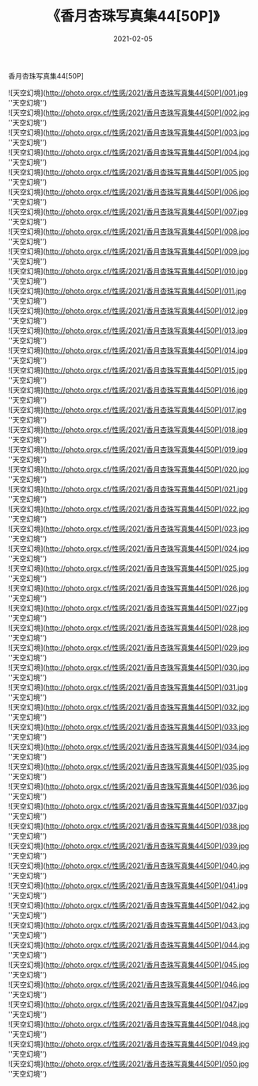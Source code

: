 ﻿---
layout: post
title:  《香月杏珠写真集44[50P]》
date:   2021-02-05
img: http://photo.orgx.cf/性感/2021/香月杏珠写真集44[50P]/000.jpg
categories: [美女, 性感, 泳衣]
---

香月杏珠写真集44[50P]



![天空幻境](http://photo.orgx.cf/性感/2021/香月杏珠写真集44[50P]/001.jpg ''天空幻境'') <br>
![天空幻境](http://photo.orgx.cf/性感/2021/香月杏珠写真集44[50P]/002.jpg ''天空幻境'') <br>
![天空幻境](http://photo.orgx.cf/性感/2021/香月杏珠写真集44[50P]/003.jpg ''天空幻境'') <br>
![天空幻境](http://photo.orgx.cf/性感/2021/香月杏珠写真集44[50P]/004.jpg ''天空幻境'') <br>
![天空幻境](http://photo.orgx.cf/性感/2021/香月杏珠写真集44[50P]/005.jpg ''天空幻境'') <br>
![天空幻境](http://photo.orgx.cf/性感/2021/香月杏珠写真集44[50P]/006.jpg ''天空幻境'') <br>
![天空幻境](http://photo.orgx.cf/性感/2021/香月杏珠写真集44[50P]/007.jpg ''天空幻境'') <br>
![天空幻境](http://photo.orgx.cf/性感/2021/香月杏珠写真集44[50P]/008.jpg ''天空幻境'') <br>
![天空幻境](http://photo.orgx.cf/性感/2021/香月杏珠写真集44[50P]/009.jpg ''天空幻境'') <br>
![天空幻境](http://photo.orgx.cf/性感/2021/香月杏珠写真集44[50P]/010.jpg ''天空幻境'') <br>
![天空幻境](http://photo.orgx.cf/性感/2021/香月杏珠写真集44[50P]/011.jpg ''天空幻境'') <br>
![天空幻境](http://photo.orgx.cf/性感/2021/香月杏珠写真集44[50P]/012.jpg ''天空幻境'') <br>
![天空幻境](http://photo.orgx.cf/性感/2021/香月杏珠写真集44[50P]/013.jpg ''天空幻境'') <br>
![天空幻境](http://photo.orgx.cf/性感/2021/香月杏珠写真集44[50P]/014.jpg ''天空幻境'') <br>
![天空幻境](http://photo.orgx.cf/性感/2021/香月杏珠写真集44[50P]/015.jpg ''天空幻境'') <br>
![天空幻境](http://photo.orgx.cf/性感/2021/香月杏珠写真集44[50P]/016.jpg ''天空幻境'') <br>
![天空幻境](http://photo.orgx.cf/性感/2021/香月杏珠写真集44[50P]/017.jpg ''天空幻境'') <br>
![天空幻境](http://photo.orgx.cf/性感/2021/香月杏珠写真集44[50P]/018.jpg ''天空幻境'') <br>
![天空幻境](http://photo.orgx.cf/性感/2021/香月杏珠写真集44[50P]/019.jpg ''天空幻境'') <br>
![天空幻境](http://photo.orgx.cf/性感/2021/香月杏珠写真集44[50P]/020.jpg ''天空幻境'') <br>
![天空幻境](http://photo.orgx.cf/性感/2021/香月杏珠写真集44[50P]/021.jpg ''天空幻境'') <br>
![天空幻境](http://photo.orgx.cf/性感/2021/香月杏珠写真集44[50P]/022.jpg ''天空幻境'') <br>
![天空幻境](http://photo.orgx.cf/性感/2021/香月杏珠写真集44[50P]/023.jpg ''天空幻境'') <br>
![天空幻境](http://photo.orgx.cf/性感/2021/香月杏珠写真集44[50P]/024.jpg ''天空幻境'') <br>
![天空幻境](http://photo.orgx.cf/性感/2021/香月杏珠写真集44[50P]/025.jpg ''天空幻境'') <br>
![天空幻境](http://photo.orgx.cf/性感/2021/香月杏珠写真集44[50P]/026.jpg ''天空幻境'') <br>
![天空幻境](http://photo.orgx.cf/性感/2021/香月杏珠写真集44[50P]/027.jpg ''天空幻境'') <br>
![天空幻境](http://photo.orgx.cf/性感/2021/香月杏珠写真集44[50P]/028.jpg ''天空幻境'') <br>
![天空幻境](http://photo.orgx.cf/性感/2021/香月杏珠写真集44[50P]/029.jpg ''天空幻境'') <br>
![天空幻境](http://photo.orgx.cf/性感/2021/香月杏珠写真集44[50P]/030.jpg ''天空幻境'') <br>
![天空幻境](http://photo.orgx.cf/性感/2021/香月杏珠写真集44[50P]/031.jpg ''天空幻境'') <br>
![天空幻境](http://photo.orgx.cf/性感/2021/香月杏珠写真集44[50P]/032.jpg ''天空幻境'') <br>
![天空幻境](http://photo.orgx.cf/性感/2021/香月杏珠写真集44[50P]/033.jpg ''天空幻境'') <br>
![天空幻境](http://photo.orgx.cf/性感/2021/香月杏珠写真集44[50P]/034.jpg ''天空幻境'') <br>
![天空幻境](http://photo.orgx.cf/性感/2021/香月杏珠写真集44[50P]/035.jpg ''天空幻境'') <br>
![天空幻境](http://photo.orgx.cf/性感/2021/香月杏珠写真集44[50P]/036.jpg ''天空幻境'') <br>
![天空幻境](http://photo.orgx.cf/性感/2021/香月杏珠写真集44[50P]/037.jpg ''天空幻境'') <br>
![天空幻境](http://photo.orgx.cf/性感/2021/香月杏珠写真集44[50P]/038.jpg ''天空幻境'') <br>
![天空幻境](http://photo.orgx.cf/性感/2021/香月杏珠写真集44[50P]/039.jpg ''天空幻境'') <br>
![天空幻境](http://photo.orgx.cf/性感/2021/香月杏珠写真集44[50P]/040.jpg ''天空幻境'') <br>
![天空幻境](http://photo.orgx.cf/性感/2021/香月杏珠写真集44[50P]/041.jpg ''天空幻境'') <br>
![天空幻境](http://photo.orgx.cf/性感/2021/香月杏珠写真集44[50P]/042.jpg ''天空幻境'') <br>
![天空幻境](http://photo.orgx.cf/性感/2021/香月杏珠写真集44[50P]/043.jpg ''天空幻境'') <br>
![天空幻境](http://photo.orgx.cf/性感/2021/香月杏珠写真集44[50P]/044.jpg ''天空幻境'') <br>
![天空幻境](http://photo.orgx.cf/性感/2021/香月杏珠写真集44[50P]/045.jpg ''天空幻境'') <br>
![天空幻境](http://photo.orgx.cf/性感/2021/香月杏珠写真集44[50P]/046.jpg ''天空幻境'') <br>
![天空幻境](http://photo.orgx.cf/性感/2021/香月杏珠写真集44[50P]/047.jpg ''天空幻境'') <br>
![天空幻境](http://photo.orgx.cf/性感/2021/香月杏珠写真集44[50P]/048.jpg ''天空幻境'') <br>
![天空幻境](http://photo.orgx.cf/性感/2021/香月杏珠写真集44[50P]/049.jpg ''天空幻境'') <br>
![天空幻境](http://photo.orgx.cf/性感/2021/香月杏珠写真集44[50P]/050.jpg ''天空幻境'') <br>